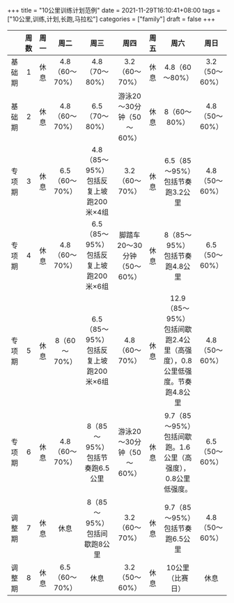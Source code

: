 +++
title = "10公里训练计划范例"
date = 2021-11-29T16:10:41+08:00
tags = ["10公里,训练,计划,长跑,马拉松"]
categories = ["family"]
draft = false
+++

| |周数|周一|周二|周三|周四|周五|周六|周日|
|:---:|:---:|:---:|:---:|:---:|:---:|:---:|:---:|:---:|
|基础期|1|休息|4.8（60～70%）|4.8（70～80%）|3.2（60～70%）|休息|4.8（60～80%）|3.2（50～60%）|
|基础期 |2|休息|4.8（60～70%）|6.5（70～80%）|游泳20～30分钟（50～60%）|休息|8（60～80%）|4.8（50～60%）|
|专项期|3|休息|6.5（60～70%）|4.8（85～95%）包括反复上坡跑200米×4组|3.2（60～70%）|休息|6.5（85～95%）包括节奏跑3.2公里|4.8（50～60%）|
| 专项期|4|休息|4.8（60～70%）|6.5（85～95%）包括反复上坡跑200米×6组|脚踏车20～30分钟（50～60%）|休息|8（85～95%）包括节奏跑4.8公里|6.5（50～60%）|
|专项期 |5|休息|8（60～70%）|6.5（85～95%）包括反复上坡跑200米×6组|4.8（60～70%）|休息|12.9（85～95%）包括间歇跑2.4公里（高强度），0.8公里低强度。节奏跑4.8公里|4.8（50～60%）|
|专项期 |6|休息|4.8（60～70%）|8（85～95%）包括节奏跑6.5公里|游泳20～30分钟（50～60%）|休息|9.7（85～95%）包括间歇跑。1.6公里（高强度），0.8公里低强度。|6.5（50～60%）|
|调整期|7|休息|休息|8（85～95%）包括间歇跑8公里|3.2（60～70%）|休息|9.7（85～95%）包括节奏跑6.5公里|4.8（50～60%）|
| 调整期|8|休息|6.5（60～70%）|休息|3.2（50～60%）|休息|10公里（比赛日）|休息|
